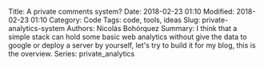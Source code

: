 Title: A private comments system?
Date: 2018-02-23 01:10
Modified: 2018-02-23 01:10
Category: Code
Tags: code, tools, ideas
Slug: private-analytics-system
Authors: Nicolás Bohórquez
Summary: I think that a simple stack can hold some basic web analytics without give the data to google or deploy a server by yourself, let's try to build it for my blog, this is the overview.
Series: private_analytics
